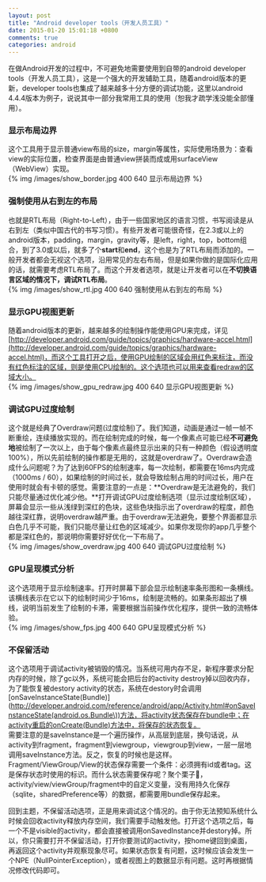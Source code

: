 ```yaml
---
layout: post
title: "Android developer tools（开发人员工具）"
date: 2015-01-20 15:01:18 +0800
comments: true
categories: android
---
```

在做Android开发的过程中，不可避免地需要使用到自带的android developer tools（开发人员工具），这是一个强大的开发辅助工具，随着android版本的更新，developer tools也集成了越来越多十分方便的调试功能，这里以android 4.4.4版本为例子，说说其中一部分我常用工具的使用（恕我才疏学浅没能全部懂用）。  

<!--more-->

### **显示布局边界**  
这个工具用于显示普通view布局的size，margin等属性，实际使用场景为：查看view的实际位置，检查界面是由普通view拼装而成或用surfaceView（WebView）实现。  
{% img /images/show_border.jpg 400 640 显示布局边界 %}  

### **强制使用从右到左的布局**
也就是RTL布局（Right-to-Left），由于一些国家地区的语言习惯，书写阅读是从右到左（类似中国古代的书写习惯）。有些开发者可能很奇怪，在2.3或以上的android版本，padding，margin，gravity等，是left，right，top，bottom组合，到了3.0或以后，就多了个**start**和**end**，这个也是为了RTL布局而添加的。一般开发者都会无视这个选项，沿用常见的左右布局，但是如果你做的是国际化应用的话，就需要考虑RTL布局了。而这个开发者选项，就是让开发者可以在**不切换语言区域的情况下，调试RTL布局**。  
{% img /images/show_rtl.jpg 400 640 强制使用从右到左的布局 %} 

### **显示GPU视图更新**
随着android版本的更新，越来越多的绘制操作能使用GPU来完成，详见[http://developer.android.com/guide/topics/graphics/hardware-accel.html](http://developer.android.com/guide/topics/graphics/hardware-accel.html)，而这个工具打开之后，使用GPU绘制的区域会用红色来标注，而没有红色标注的区域，则是使用CPU绘制的。这个选项也可以用来查看redraw的区域大小。  
{% img /images/show_gpu_redraw.jpg 400 640 显示GPU视图更新 %} 

### **调试GPU过度绘制**
这个就是经典了Overdraw问题(过度绘制)了。我们知道，动画是通过一帧一帧不断重绘，连续播放实现的。而在绘制完成的时候，每一个像素点可能已经**不可避免地**被绘制了一次以上，由于每个像素点最终显示出来的只有一种颜色（假设透明度100%），所以先前绘制的操作都是无用的，这就是overdraw了。Overdraw会造成什么问题呢？为了达到60FPS的绘制速率，每一次绘制，都需要在16ms内完成（1000ms / 60），如果绘制的时间过长，就会导致绘制占用的时间过长，用户在使用时就会有卡顿的感觉。需要注意的一点是：**Overdraw是无法避免的，我们只能尽量通过优化减少他。**打开调试GPU过度绘制选项（显示过度绘制区域），屏幕会显示一些从浅绿到深红的色块，这些色块指示出了overdraw的程度，颜色越往深红靠，说明overdraw越严重。由于overdraw无法避免，要整个界面都显示白色几乎不可能，我们只能尽量让红色的区域减少。如果你发现你的app几乎整个都是深红色的，那说明你需要好好优化一下布局了。  
{% img /images/show_overdraw.jpg 400 640 调试GPU过度绘制 %} 

### **GPU呈现模式分析**
这个选项用于显示绘制速率。打开时屏幕下部会显示绘制速率条形图和一条横线。该横线表示在它以下的绘制时间少于16ms，绘制是流畅的。如果条形超出了横线，说明当前发生了绘制的卡滞，需要根据当前操作优化程序，提供一致的流畅体验。  
{% img /images/show_fps.jpg 400 640 GPU呈现模式分析 %} 

### **不保留活动**
这个选项用于调试activity被销毁的情况。当系统可用内存不足，新程序要求分配内存的时候，除了gc以外，系统可能会把后台的activity destroy掉以回收内存，为了能恢复被destory activity的状态，系统在destory时会调用[onSaveInstanceState(Bundle)](http://developer.android.com/reference/android/app/Activity.html#onSaveInstanceState(android.os.Bundle\))方法，将activity状态保存在bundle中；在activity重启的onCreate(Bundle)方法中，将保存的状态恢复。  
需要注意的是saveInstance是一个遍历操作，从高层到底层，换句话说，从activity到fragment，fragment到viewgroup，viewgroup到view，一层一层地调用saveInstance方法。反之，恢复的时候也是这样。Fragment/ViewGroup/View的状态保存需要一个条件：必须拥有id或者tag。这是保存状态时使用的标识。而什么状态需要保存呢？聚个栗子🌰，activity/view/viewGroup/fragment中的自定义变量，没有用持久化保存（sqlite，sharedPreference等）的数据，都需要用bundle保存起来。  

回到主题，不保留活动选项，正是用来调试这个情况的。由于你无法预知系统什么时候会回收activity释放内存空间，我们需要手动触发他。打开这个选项之后，每一个不是visible的activity，都会直接被调用onSavedInstance并destory掉。所以，你只需要打开不保留活动，打开你要测试的activity，按home键回到桌面，再返回这个activity并观察现象尽可。如果状态恢复有问题，这时候应该会发生一个NPE（NullPointerException），或者视图上的数据显示有问题。这时再根据情况修改代码即可。